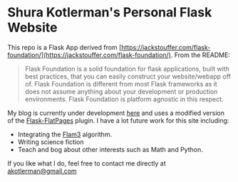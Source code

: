 # Shura Kotlerman's Personal Flask Website

This repo is a Flask App derived from [https://jackstouffer.com/flask-foundation/](https://jackstouffer.com/flask-foundation/). From the README:

> Flask Foundation is a solid foundation for flask applications, built with best practices, that you can easily construct your website/webapp off of. Flask Foundation is different from most Flask frameworks as it does not assume anything about your development or production environments. Flask Foundation is platform agnostic in this respect.

My blog is currently under development [here](http://shura-kot.herokuapp.com/topics/) and uses a modified version of the [Flask-FlatPages](https://github.com/Flask-FlatPages/Flask-FlatPages) plugin. I have a lot future work for this site including:

+ Integrating the [Flam3](https://github.com/akotlerman/flam3_animation_generator) algorithm.
+ Writing science fiction
+ Teach and bog about other interests such as Math and Python.

If you like what I do, feel free to contact me directly at akotlerman@gmail.com